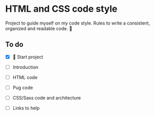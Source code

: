 # HTML and CSS code style 

Project to guide myself on my code style. Rules to write a consistent, organized and readable code. :metal:

## To do
- [x] :baby: Start project
- [ ] Introduction
- [ ] HTML code
- [ ] Pug code
- [ ] CSS/Sass code and architecture
- [ ] Links to help
 